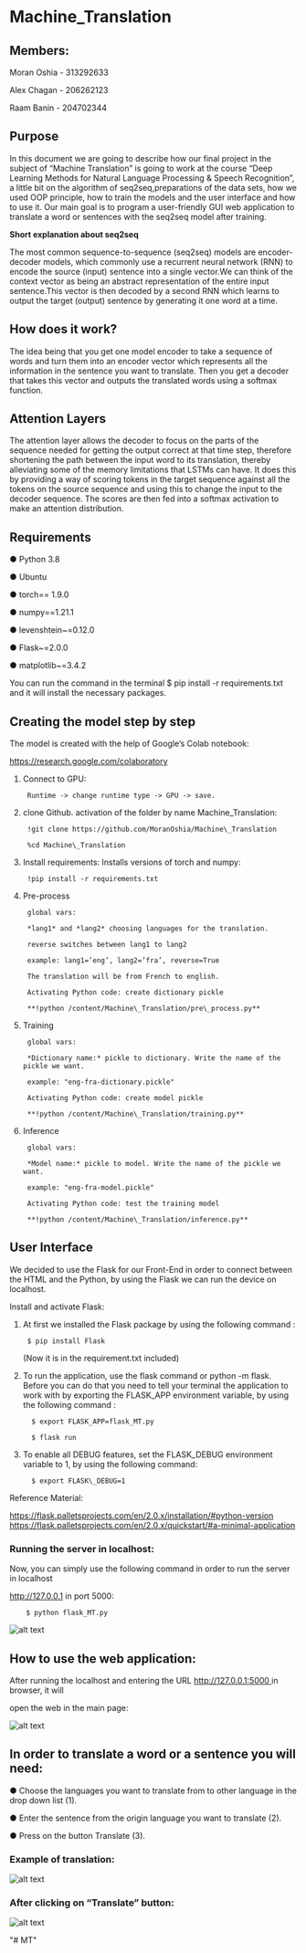 # Machine_Translation


## Members:

Moran Oshia - 313292633

Alex Chagan - 206262123

Raam Banin - 204702344



## **Purpose**

In this document we are going to describe how our final project in the subject of “Machine Translation” is going to work at the course “Deep Learning Methods for Natural Language Processing & Speech Recognition”, a little bit on the algorithm of seq2seq,preparations of the data sets, how we used OOP principle, how to train the models and the user interface and how to use it. Our main goal is to program a user-friendly GUI web application to translate a word or sentences with the seq2seq model after training.

**Short explanation about seq2seq**

The most common sequence-to-sequence (seq2seq) models are encoder-decoder models, which commonly use a recurrent neural network (RNN) to encode the source (input) sentence into a single vector.We can think of the context vector as being an abstract representation of the entire input sentence.This vector is then decoded by a second RNN which learns to output the target (output) sentence by generating it one word at a time.

## **How does it work?**

The idea being that you get one model encoder to take a sequence of words and turn them into an encoder vector which represents all the information in the sentence you want to translate. Then you get a decoder that takes this vector and outputs the translated words using a softmax function.

## **Attention Layers**

The attention layer allows the decoder to focus on the parts of the sequence needed for getting the output correct at that time step, therefore shortening the path between the input word to its translation, thereby alleviating some of the memory limitations that LSTMs can have. It does this by providing a way of scoring tokens in the target sequence against all the tokens on the source sequence and using this to change the input to the decoder sequence. The scores are then fed into a softmax activation to make an attention distribution.



## **Requirements**

● Python 3.8

● Ubuntu

● torch== 1.9.0

● numpy==1.21.1

● levenshtein~=0.12.0

● Flask~=2.0.0

● matplotlib~=3.4.2

You can run the command in the terminal
$ pip install -r requirements.txt
and it will install the necessary packages.



## **Creating the model step by step**

The model is created with the help of Google’s Colab notebook:

<https://research.google.com/colaboratory>

1. Connect to GPU:

        Runtime -> change runtime type -> GPU -> save.

2. clone Github. activation of the folder by name Machine\_Translation:

        !git clone https://github.com/MoranOshia/Machine\_Translation

        %cd Machine\_Translation

3. Install requirements: Installs versions of torch and numpy:

        !pip install -r requirements.txt

4. Pre-process

        global vars:

        *lang1* and *lang2* choosing languages for the translation.

        reverse switches between lang1 to lang2

        example: lang1=’eng’, lang2=’fra’, reverse=True

        The translation will be from French to english.

        Activating Python code: create dictionary pickle

        **!python /content/Machine\_Translation/pre\_process.py**

5. Training

        global vars:

        *Dictionary name:* pickle to dictionary. Write the name of the pickle we want.

        example: "eng-fra-dictionary.pickle"

        Activating Python code: create model pickle

        **!python /content/Machine\_Translation/training.py**

6. Inference

        global vars:

        *Model name:* pickle to model. Write the name of the pickle we want.

        example: "eng-fra-model.pickle"

        Activating Python code: test the training model

        **!python /content/Machine\_Translation/inference.py**





## **User Interface**

We decided to use the Flask for our Front-End in order to connect between the HTML and the Python, by using the Flask we can run the device on localhost.

Install and activate Flask:

1. At first we installed the Flask package by using the following command :

        $ pip install Flask
  
     (Now it is in the requirement.txt included)

2. To run the application, use the flask command or python -m flask. Before you can do that you need to tell your terminal the application to work with by exporting the FLASK_APP environment variable, by using the following command :

         $ export FLASK_APP=flask_MT.py

         $ flask run

3. To enable all DEBUG features, set the FLASK\_DEBUG environment variable to 1, by using the following command:

         $ export FLASK\_DEBUG=1

Reference Material:

<https://flask.palletsprojects.com/en/2.0.x/installation/#python-version>
<https://flask.palletsprojects.com/en/2.0.x/quickstart/#a-minimal-application>

### **Running the server in localhost:**

Now, you can simply use the following command in order to run the server in localhost

http://127.0.0.1 in port 5000:

        $ python flask_MT.py


![alt text](https://github.com/MoranOshia/Machine_Translation/blob/main/images/image/open_localhost.PNG)



## **How to use the web application:**

After running the localhost and entering the URL <http://127.0.0.1:5000>[ ](http://127.0.0.1:5000)in browser, it will

open the web in the main page:

![alt text](https://github.com/MoranOshia/Machine_Translation/blob/main/images/image/main_page_ints.png)

## **In order to translate a word or a sentence you will need:**

● Choose the languages you want to translate from to other language in the drop down list (1).

● Enter the sentence from the origin language you want to translate (2).

● Press on the button Translate (3).





### **Example of translation:**


![alt text](https://github.com/MoranOshia/Machine_Translation/blob/main/images/image/translate_1.png)


### **After clicking on “Translate” button:**


![alt text](https://github.com/MoranOshia/Machine_Translation/blob/main/images/image/translate_2.png)

"# MT" 
